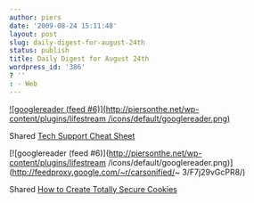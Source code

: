 ```yaml
---
author: piers
date: '2009-08-24 15:11:48'
layout: post
slug: daily-digest-for-august-24th
status: publish
title: Daily Digest for August 24th
wordpress_id: '386'
? ''
: - Web
---
```


[![googlereader (feed #6)](http://piersonthe.net/wp-content/plugins/lifestream
/icons/default/googlereader.png)](http://xkcd.com/627/)

Shared [Tech Support Cheat Sheet](http://xkcd.com/627/)

[![googlereader (feed #6)](http://piersonthe.net/wp-content/plugins/lifestream
/icons/default/googlereader.png)](http://feedproxy.google.com/~r/carsonified/~
3/F7j29vGcPR8/)

Shared [How to Create Totally Secure
Cookies](http://feedproxy.google.com/~r/carsonified/~3/F7j29vGcPR8/)

